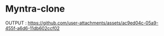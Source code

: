 # Myntra-clone
OUTPUT :
https://github.com/user-attachments/assets/ac9ed04c-05a9-455f-a6d6-11db602ccf02
